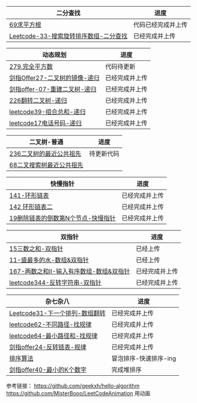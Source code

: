 | 二分查找                   | 进度         |
| ------------------------------------------------------------ | ------------ |
|[69求平方根](./leetcode69-求平方根-二分法.md)|代码已经完成并上传|
|[Leetcode-33-搜索旋转排序数组-二分查找](./Leetcode-33-搜索旋转排序数组-二分查找.md)|已经完成并上传|


| 动态规划                       | 进度         |
| ------------------------------------------------------------ | ------------ |
|[279.完全平方数](./279.完全平方数.md)|代码待更新|
|[剑指Offer27-二叉树的镜像-递归](./剑指Offer27-二叉树的镜像-递归.md)|已经完成并上传|
|[剑指offer-07-重建二叉树-递归](./剑指offer-07-重建二叉树-递归.md)|已经完成并上传|
|[226翻转二叉树-递归](./226-翻转二叉树.md)|已经完成并上传|
|[leetcode39-组合总和-递归](./leetcode39-组合总和-递归.md)|已经完成并上传|
|[leetcode17电话号码-递归](./leetcode17电话号码-递归.md)|已经完成并上传|


| 二叉树-普通                           | 进度         |
| ------------------------------------------------------------ | ------------ |
|[236二叉树的最近公共祖先](./236-二叉树的最近公共祖先.md)|待更新代码|
|[68二叉搜索树最近公共祖先](./68-二叉搜索树最近公共祖先.md)||



| 快慢指针                             | 进度         |
| ------------------------------------------------------------ | ------------ |
|[141-环形链表](./141-环形链表-快慢指针.md)|已经完成并上传|
|[142 环形链表二](./142-环形链表二-快慢指针.md)|已经完成并上传|
|[19删除链表的倒数第N个节点-快慢指针](./19删除链表的倒数第N个节点-快慢指针.md)|已经完成并上传|


| 双指针                             | 进度         |
| ------------------------------------------------------------ | ------------ |
| [15三数之和-双指针](./15三数之和-双指针.md)                         | 已经上传|   
|[11-盛最多的水-数组&双指针](./11-盛最多的水-数组&双指针.md)|已经上传|
|[167-两数之和II-输入有序数组-数组&双指针](./167-两数之和II-输入有序数组-数组&双指针.md)|已经完成并上传|
|[leetcode344-反转字符串-双指针](leetcode344-反转字符串-双指针.md)|已经完成并上传|


| 杂七杂八                           | 进度         |
| ------------------------------------------------------------ | ------------ |
|[Leetcode31-下一个排列-数组翻转](./Leetcode31-下一个排列-数组翻转.md)|已经完成并上传|
|[leetcode62-不同路径-找规律](./leetcode62-不同路径-找规律.md)|已经完成并上传|
|[leetcode64-最小路径和-找规律](leetcode64-最小路径和.md)|已经完成并上传|
|[剑指offer24-反转链表-规律](./剑指offer24-反转链表-规律.md)|已经完成并上传|
|[排序算法](./排序算法.md)|冒泡排序-快速排序-ing|
|[剑指offer40-最小的K个数字](./剑指offer40-最小的K个数字.md)|完成堆排序|


参考链接：
https://github.com/geekxh/hello-algorithm
https://github.com/MisterBooo/LeetCodeAnimation 用动画